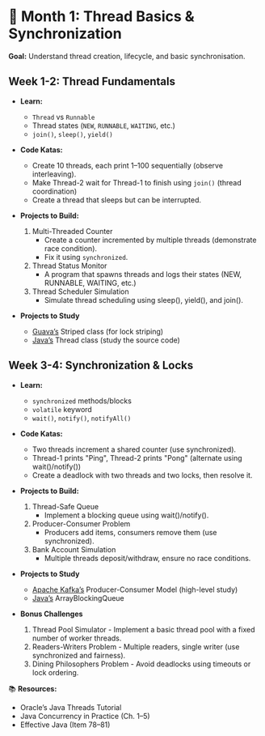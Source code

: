 # 📅 Month 1: Thread Basics & Synchronization

<b>Goal:</b> Understand thread creation, lifecycle, and basic synchronisation.

## Week 1-2: Thread Fundamentals
- <b>Learn:</b>
  - `Thread` vs `Runnable`
  - Thread states (`NEW`, `RUNNABLE`, `WAITING`, etc.)
  - `join()`, `sleep()`, `yield()`

- <b>Code Katas:</b>
    - Create 10 threads, each print 1–100 sequentially (observe interleaving).
    - Make Thread-2 wait for Thread-1 to finish using `join()` (thread coordination) 
    - Create a thread that sleeps but can be interrupted.

- <b>Projects to Build:</b> 
  1. Multi-Threaded Counter
        - Create a counter incremented by multiple threads (demonstrate race condition).
        - Fix it using `synchronized`.
  2. Thread Status Monitor
        - A program that spawns threads and logs their states (NEW, RUNNABLE, WAITING, etc.)
  3. Thread Scheduler Simulation
        - Simulate thread scheduling using sleep(), yield(), and join().

- <b>Projects to Study</b>
    - [Guava’s](https://github.com/google/guava) Striped class (for lock striping)
    - [Java’s](https://hg.openjdk.org/jdk8/jdk8/jdk/file/tip/src/share/classes/java/lang/Thread.java) Thread class (study the source code)


## Week 3-4: Synchronization & Locks
- <b>Learn:</b>
  - `synchronized` methods/blocks
  - `volatile` keyword
  - `wait()`, `notify()`, `notifyAll()`

- <b>Code Katas:</b>
    - Two threads increment a shared counter (use synchronized).
    - Thread-1 prints "Ping", Thread-2 prints "Pong" (alternate using wait()/notify())
    - Create a deadlock with two threads and two locks, then resolve it.

- <b>Projects to Build:</b> 
  1. Thread-Safe Queue
        - Implement a blocking queue using wait()/notify().
  2. Producer-Consumer Problem
        - Producers add items, consumers remove them (use synchronized).
  3. Bank Account Simulation
        - Multiple threads deposit/withdraw, ensure no race conditions.

- <b>Projects to Study</b>
    - [Apache Kafka’s](https://github.com/apache/kafka) Producer-Consumer Model (high-level study)
    - [Java’s](https://hg.openjdk.org/jdk8/jdk8/jdk/file/tip/src/share/classes/java/util/concurrent/ArrayBlockingQueue.java) ArrayBlockingQueue

- <b>Bonus Challenges</b>
  1. Thread Pool Simulator - Implement a basic thread pool with a fixed number of worker threads.
  2. Readers-Writers Problem - Multiple readers, single writer (use synchronized and fairness).
  3. Dining Philosophers Problem - Avoid deadlocks using timeouts or lock ordering.

📚 <b>Resources:</b>
- Oracle’s Java Threads Tutorial
- Java Concurrency in Practice (Ch. 1–5)
- Effective Java (Item 78–81)

